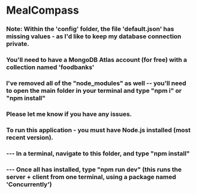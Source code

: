 # MealCompass
 

### Note:  Within the 'config' folder, the file 'default.json' has missing values - as I'd like to keep my database connection private.
### You'll need to have a MongoDB Atlas account (for free) with a collection named 'foodbanks'


### I've removed all of the "node_modules" as well -- you'll need to open the main folder in your terminal and type "npm i" or "npm install"

### Please let me know if you have any issues.





### To run this application - you must have Node.js installed (most recent version).
### --- In a terminal, navigate to this folder, and type "npm install"
### --- Once all has installed, type "npm run dev"   (this runs the server + client from one terminal, using a package named 'Concurrently')

